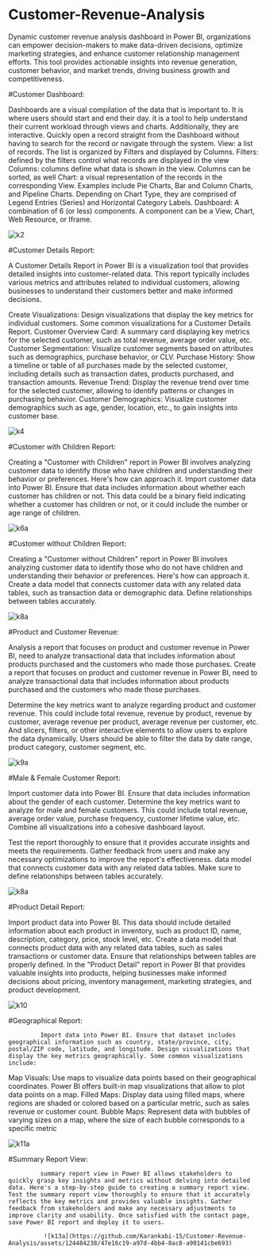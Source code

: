 # Customer-Revenue-Analysis
Dynamic customer revenue analysis dashboard in Power BI, organizations can empower decision-makers to make data-driven decisions, optimize marketing strategies, and enhance customer relationship management efforts. This tool provides actionable insights into revenue generation, customer behavior, and market trends, driving business growth and competitiveness.


#Customer Dashboard:

Dashboards are a visual compilation of the data that is important to. It is where users should start and end their day. it is a tool to help understand their current workload through views and charts. Additionally, they are interactive. Quickly open a record straight from the Dashboard without having to search for the record or navigate through the system.
View: a list of records. The list is organized by Filters and displayed by Columns.
Filters: defined by the filters control what records are displayed in the view
Columns: columns define what data is shown in the view. Columns can be sorted, as well
Chart: a visual representation of the records in the corresponding View. Examples include Pie Charts, Bar and Column Charts, and Pipeline Charts. Depending on Chart Type, they are comprised of Legend Entries (Series) and Horizontal Category Labels.
Dashboard: A combination of 6 (or less) components. A component can be a View, Chart, Web Resource, or Iframe.

![k2](https://github.com/Karankabi-15/Customer-Revenue-Analysis/assets/124484238/bc5bd520-9d96-49a1-8775-4ec95f775967)


#Customer Details Report:

A Customer Details Report in Power BI is a visualization tool that provides detailed insights into customer-related data. This report typically includes various metrics and attributes related to individual customers, allowing businesses to understand their customers better and make informed decisions.

Create Visualizations: Design visualizations that display the key metrics for individual customers. Some common visualizations for a Customer Details Report. 
Customer Overview Card: A summary card displaying key metrics for the selected customer, such as total revenue, average order value, etc.
Customer Segmentation: Visualize customer segments based on attributes such as demographics, purchase behavior, or CLV.
Purchase History: Show a timeline or table of all purchases made by the selected customer, including details such as transaction dates, products purchased, and transaction amounts.
Revenue Trend: Display the revenue trend over time for the selected customer, allowing   to identify patterns or changes in purchasing behavior.
Customer Demographics: Visualize customer demographics such as age, gender, location, etc., to gain insights into customer base.

![k4](https://github.com/Karankabi-15/Customer-Revenue-Analysis/assets/124484238/5d3b68bc-fc45-42c7-b3cb-c00961308a35)


#Customer with Children Report:

Creating a "Customer with Children" report in Power BI involves analyzing customer data to identify those who have children and understanding their behavior or preferences. Here's how   can approach it. Import customer data into Power BI. Ensure that data includes information about whether each customer has children or not. This data could be a binary field indicating whether a customer has children or not, or it could include the number or age range of children.

![k6a](https://github.com/Karankabi-15/Customer-Revenue-Analysis/assets/124484238/c84ed8c5-c12e-4c53-97f4-2d56d0130220)

#Customer without Children Report:

Creating a "Customer without Children" report in Power BI involves analyzing customer data to identify those who do not have children and understanding their behavior or preferences. Here's how   can approach it. Create a data model that connects customer data with any related data tables, such as transaction data or demographic data. Define relationships between tables accurately.


![k8a](https://github.com/Karankabi-15/Customer-Revenue-Analysis/assets/124484238/43d00cce-8108-4073-9f1b-f0f8ec566cfb)

#Product and Customer Revenue:

Analysis a report that focuses on product and customer revenue in Power BI, need to analyze transactional data that includes information about products purchased and the customers who made those purchases. Create a report that focuses on product and customer revenue in Power BI, need to analyze transactional data that includes information about products purchased and the customers who made those purchases. 

Determine the key metrics   want to analyze regarding product and customer revenue. This could include total revenue, revenue by product, revenue by customer, average revenue per product, average revenue per customer, etc. And slicers, filters, or other interactive elements to allow users to explore the data dynamically. Users should be able to filter the data by date range, product category, customer segment, etc.

![k9a](https://github.com/Karankabi-15/Customer-Revenue-Analysis/assets/124484238/826bcc32-45d5-417c-97e1-b5496a8da837)


#Male & Female Customer Report:

Import customer data into Power BI. Ensure that data includes information about the gender of each customer. Determine the key metrics   want to analyze for male and female customers. This could include total revenue, average order value, purchase frequency, customer lifetime value, etc. Combine all visualizations into a cohesive dashboard layout. 

 Test the report thoroughly to ensure that it provides accurate insights and meets the requirements. Gather feedback from users and make any necessary optimizations to improve the report's effectiveness. data model that connects customer data with any related data tables. Make sure to define relationships between tables accurately.

 ![k8a](https://github.com/Karankabi-15/Customer-Revenue-Analysis/assets/124484238/5a14057a-c81d-483e-93ba-5f3ac638451f)


#Product Detail Report:

Import product data into Power BI. This data should include detailed information about each product in inventory, such as product ID, name, description, category, price, stock level, etc. Create a data model that connects product data with any related data tables, such as sales transactions or customer data. Ensure that relationships between tables are properly defined. In the "Product Detail" report in Power BI that provides valuable insights into products, helping businesses make informed decisions about pricing, inventory management, marketing strategies, and product development.

![k10](https://github.com/Karankabi-15/Customer-Revenue-Analysis/assets/124484238/0bcf8106-f659-4f85-bdcb-d6bed19d659a)


#Geographical Report:

             Import data into Power BI. Ensure that dataset includes geographical information such as country, state/province, city, postal/ZIP code, latitude, and longitude. Design visualizations that display the key metrics geographically. Some common visualizations include:
Map Visuals: Use maps to visualize data points based on their geographical coordinates. Power BI offers built-in map visualizations that allow   to plot data points on a map.
Filled Maps: Display data using filled maps, where regions are shaded or colored based on a particular metric, such as sales revenue or customer count.
Bubble Maps: Represent data with bubbles of varying sizes on a map, where the size of each bubble corresponds to a specific metric

![k11a](https://github.com/Karankabi-15/Customer-Revenue-Analysis/assets/124484238/bd16a243-e35e-46ca-8f7c-7b75eecf491c)

 #Summary Report View:

             summary report view in Power BI allows stakeholders to quickly grasp key insights and metrics without delving into detailed data. Here's a step-by-step guide to creating a summary report view. Test the summary report view thoroughly to ensure that it accurately reflects the key metrics and provides valuable insights. Gather feedback from stakeholders and make any necessary adjustments to improve clarity and usability. Once satisfied with the contact page, save Power BI report and deploy it to users.

              ![k13a](https://github.com/Karankabi-15/Customer-Revenue-Analysis/assets/124484238/47e16c19-a97d-4bb4-8ac8-a90141cbe693)
